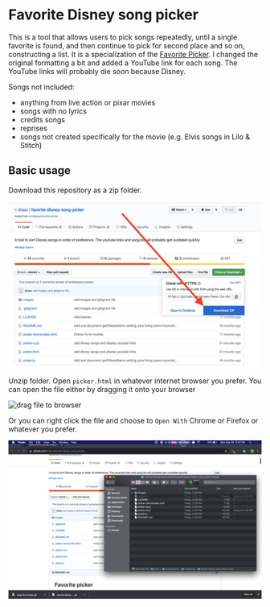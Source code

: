 # Favorite Disney song picker

This is a tool that allows users to pick songs repeatedly, until a single favorite is found, and then continue to pick for second place and so on, constructing a list. It is a specialization of the [Favorite Picker](https://github.com/antialiasis/favorite-picker). I changed the original formatting a bit and added a YouTube link for each song. The YouTube links will probably die soon because Disney. 

Songs not included:

- anything from live action or pixar movies
- songs with no lyrics
- credits songs
- reprises
- songs not created specifically for the movie (e.g. Elvis songs in Lilo & Stitch)


## Basic usage

Download this repository as a zip folder. 

![download zip](images/download_zip.png)

Unzip folder. Open `picker.html` in whatever internet browser you prefer. You can open the file either by dragging it onto your browser


![drag file to browser](images/drag_file_browser.gif)

Or you can right click the file and choose to `Open With` Chrome or Firefox or whatever you prefer.

![right click to open file with browser](images/right_click_file.gif)
